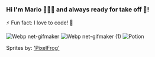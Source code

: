 
### Hi  I'm Mario 👨🏻‍🚀 and always ready for take off 🚀!

⚡ Fun fact: I love to code! 🤖

![Webp net-gifmaker](https://user-images.githubusercontent.com/84867933/136132289-c9e4d893-51cc-4302-b87b-d0dc7f3c7032.gif)
![Webp net-gifmaker (1)](https://user-images.githubusercontent.com/84867933/136132303-b8539134-05af-4ebf-81b7-59dcb30e9f4a.gif)
![Potion](https://user-images.githubusercontent.com/84867933/206599455-22e7c3d0-111c-46d9-a36f-20a8fc1ced50.gif)


Sprites by: ['PixelFrog'](https://pixelfrog-assets.itch.io/)
